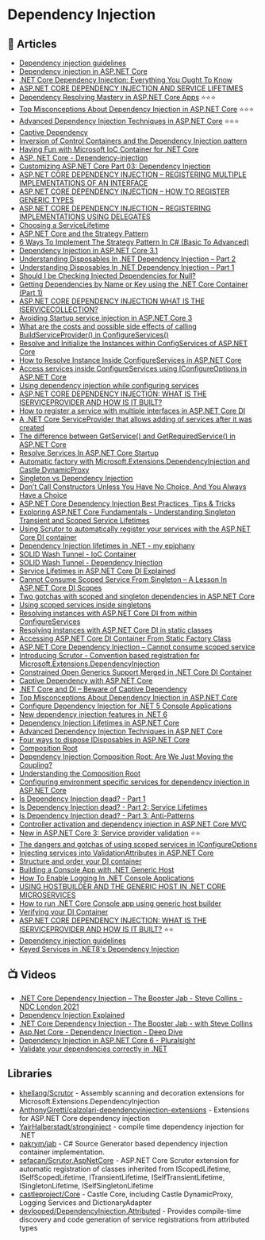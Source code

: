 
# Dependency Injection

## 📝 Articles
- [Dependency injection guidelines](https://docs.microsoft.com/en-us/dotnet/core/extensions/dependency-injection-guidelines)
- [Dependency injection in ASP.NET Core](https://docs.microsoft.com/en-us/aspnet/core/fundamentals/dependency-injection)
- [.NET Core Dependency Injection: Everything You Ought To Know](https://www.blog.jamesmichaelhickey.com/NET-Core-Dependency-Injection/)
- [ASP.NET CORE DEPENDENCY INJECTION AND SERVICE LIFETIMES](https://peakup.org/blog/asp-net-core-dependency-injection-and-service-lifetimes/)
- [Dependency Resolving Mastery in ASP.NET Core Apps](https://levelup.gitconnected.com/dependency-resolving-mastery-in-asp-net-core-apps-f3515ab40fd2) ⭐⭐⭐
- [Top Misconceptions About Dependency Injection in ASP.NET Core](https://levelup.gitconnected.com/top-misconceptions-about-dependency-injection-in-asp-net-core-c6a7afd14eb4) ⭐⭐⭐
- [Advanced Dependency Injection Techniques in ASP.NET Core](https://medium.com/geekculture/advanced-dependency-injection-techniques-in-asp-net-core-3e6e9e0c541a) ⭐⭐⭐
- [Captive Dependency](https://blog.ploeh.dk/2014/06/02/captive-dependency/)
- [Inversion of Control Containers and the Dependency Injection pattern](https://martinfowler.com/articles/injection.html)
- [Having Fun with Microsoft IoC Container for .NET Core](https://sahansera.dev/dotnet-core-ioc-container/)
- [ASP. NET Core - Dependency-injection](https://girishgodage.in/blog/customize-dependency-injection)
- [Customizing ASP.​NET Core Part 03: Dependency Injection](https://asp.net-hacker.rocks/2018/09/27/customizing-aspnetcore-03-dependency-injection.html)
- [ASP.NET CORE DEPENDENCY INJECTION – REGISTERING MULTIPLE IMPLEMENTATIONS OF AN INTERFACE](https://www.stevejgordon.co.uk/asp-net-core-dependency-injection-registering-multiple-implementations-interface)
- [ASP.NET CORE DEPENDENCY INJECTION – HOW TO REGISTER GENERIC TYPES](https://www.stevejgordon.co.uk/asp-net-core-dependency-injection-how-to-register-generic-types)
- [ASP.NET CORE DEPENDENCY INJECTION – REGISTERING IMPLEMENTATIONS USING DELEGATES](https://www.stevejgordon.co.uk/asp-net-core-dependency-injection-registering-implementations-using-delegates)
- [Choosing a ServiceLifetime](https://jimmybogard.com/choosing-a-servicelifetime/?utm_source=feedburner&utm_medium=feed&utm_campaign=Feed%3A+GrabBagOfT+%28Jimmy+Bogard%29)
- [ASP.NET Core and the Strategy Pattern](https://adamstorr.azurewebsites.net/blog/aspnetcore-and-the-strategy-pattern)
- [6 Ways To Implement The Strategy Pattern In C# (Basic To Advanced)](https://www.blog.jamesmichaelhickey.com/strategy-pattern-implementations/)
- [Dependency Injection in ASP.NET Core 3.1](https://procodeguide.com/programming/dependency-injection-in-asp-net-core-3/)
- [Understanding Disposables In .NET Dependency Injection – Part 2](http://stevetalkscode.co.uk/disposables-in-di-part-2)
- [Understanding Disposables In .NET Dependency Injection – Part 1](https://stevetalkscode.co.uk/disposables-in-di-part-1)
- [Should I be Checking Injected Dependencies for Null?](http://stevetalkscode.co.uk/null-injection)
- [Getting Dependencies by Name or Key using the .NET Core Container (Part 1)](http://stevetalkscode.co.uk/named-dependencies-part-1#comment-750)
- [ASP.NET CORE DEPENDENCY INJECTION WHAT IS THE ISERVICECOLLECTION?](https://www.stevejgordon.co.uk/aspnet-core-dependency-injection-what-is-the-iservicecollection) 
- [Avoiding Startup service injection in ASP.NET Core 3](https://andrewlock.net/avoiding-startup-service-injection-in-asp-net-core-3/)
- [What are the costs and possible side effects of calling BuildServiceProvider() in ConfigureServices()](https://stackoverflow.com/questions/56042989/what-are-the-costs-and-possible-side-effects-of-calling-buildserviceprovider-i)
- [Resolve and Initialize the Instances within ConfigServices of ASP.NET Core](https://www.thecodebuzz.com/resolve-instances-within-configservices-method-asp-net-core/)
- [How to Resolve Instance Inside ConfigureServices in ASP.NET Core](https://stackoverflow.com/questions/31863981/how-to-resolve-instance-inside-configureservices-in-asp-net-core)
- [Access services inside ConfigureServices using IConfigureOptions in ASP.NET Core](https://andrewlock.net/access-services-inside-options-and-startup-using-configureoptions/)
- [Using dependency injection while configuring services](https://benjamincollins.com/blog/using-dependency-injection-while-configuring-services/)
- [ASP.NET CORE DEPENDENCY INJECTION: WHAT IS THE ISERVICEPROVIDER AND HOW IS IT BUILT?](https://www.stevejgordon.co.uk/aspnet-core-dependency-injection-what-is-the-iserviceprovider-and-how-is-it-built) 
- [How to register a service with multiple interfaces in ASP.NET Core DI](https://andrewlock.net/how-to-register-a-service-with-multiple-interfaces-for-in-asp-net-core-di/)
- [A .NET Core ServiceProvider that allows adding of services after it was created](https://siderite.dev/blog/a-net-core-serviceprovider-that-allows.html/)
- [The difference between GetService() and GetRequiredService() in ASP.NET Core](https://andrewlock.net/the-difference-between-getservice-and-getrquiredservice-in-asp-net-core/)
- [Resolve Services In ASP.NET Core Startup](https://khalidabuhakmeh.com/resolve-services-in-aspnet-core-startup)
- [Automatic factory with Microsoft.Extensions.DependencyInjection and Castle DynamicProxy](https://thomaslevesque.com/2020/09/27/automatic-factory-with-microsoft-extensions-dependencyinjection-and-castle-dynamicproxy/)
- [Singleton vs Dependency Injection](https://enterprisecraftsmanship.com/posts/singleton-vs-dependency-injection/)
- [Don’t Call Constructors Unless You Have No Choice, And You Always Have a Choice](https://scotthannen.org/blog/2018/04/03/tame-your-dependency-injection-registration.html)
- [ASP.NET Core Dependency Injection Best Practices, Tips & Tricks](https://medium.com/volosoft/asp-net-core-dependency-injection-best-practices-tips-tricks-c6e9c67f9d96)
- [Exploring ASP.NET Core Fundamentals - Understanding Singleton Transient and Scoped Service Lifetimes](https://referbruv.com/blog/posts/exploring-aspnet-core-fundamentals-understanding-singleton-transient-and-scoped-service-lifetimes)
- [Using Scrutor to automatically register your services with the ASP.NET Core DI container](https://andrewlock.net/using-scrutor-to-automatically-register-your-services-with-the-asp-net-core-di-container/)
- [Dependency Injection lifetimes in .NET - my epiphany](https://www.code4it.dev/blog/dependency-injection-lifetimes)
- [SOLID Wash Tunnel - IoC Container](https://www.ledjonbehluli.com/posts/wash-tunnel/ioc_container/)
- [SOLID Wash Tunnel - Dependency Injection](https://www.ledjonbehluli.com/posts/wash-tunnel/dependency_injection/)
- [Service Lifetimes in ASP.NET Core DI Explained](https://referbruv.com/blog/posts/exploring-aspnet-core-fundamentals-understanding-singleton-transient-and-scoped-service-lifetimes)
- [Cannot Consume Scoped Service From Singleton – A Lesson In ASP.NET Core DI Scopes](https://dotnetcoretutorials.com/2018/03/20/cannot-consume-scoped-service-from-singleton-a-lesson-in-asp-net-core-di-scopes/)
- [Two gotchas with scoped and singleton dependencies in ASP.NET Core](https://blog.markvincze.com/two-gotchas-with-scoped-and-singleton-dependencies-in-asp-net-core/)
- [Using scoped services inside singletons](https://samwalpole.com/using-scoped-services-inside-singletons)
- [Resolving instances with ASP.NET Core DI from within ConfigureServices](https://stackoverflow.com/questions/32459670/resolving-instances-with-asp-net-core-di-from-within-configureservices)
- [Resolving instances with ASP.NET Core DI in static classes](https://www.davidezoccarato.cloud/resolving-instances-with-asp-net-core-di-in-static-classes/)
- [Accessing ASP.NET Core DI Container From Static Factory Class](https://stackoverflow.com/questions/40611683/accessing-asp-net-core-di-container-from-static-factory-class)
- [ASP.NET Core Dependency Injection – Cannot consume scoped service](https://codingblast.com/asp-net-core-dependency-injection-cannot-consume-scoped-service/)
- [Introducing Scrutor - Convention based registration for Microsoft.Extensions.DependencyInjection](https://kristian.hellang.com/introducing-scrutor/)
- [Constrained Open Generics Support Merged in .NET Core DI Container](https://jimmybogard.com/constrained-open-generics-support-merged-in-net-core-di-container/)
- [Captive Dependency with ASP.NET Core](https://medium.com/dotnet-hub/captive-dependency-with-asp-net-core-what-is-captive-dependency-8698b588e048)
- [.NET Core and DI – Beware of Captive Dependency](https://ankitvijay.net/2020/03/17/net-core-and-di-beware-of-captive-dependency/)
- [Top Misconceptions About Dependency Injection in ASP.NET Core](https://levelup.gitconnected.com/top-misconceptions-about-dependency-injection-in-asp-net-core-c6a7afd14eb4)
- [Configure Dependency Injection for .NET 5 Console Applications](https://www.programmingwithwolfgang.com/configure-dependency-injection-for-net-5-console-applications/)
- [New dependency injection features in .NET 6 ](https://andrewlock.net/exploring-dotnet-6-part-10-new-dependency-injection-features-in-dotnet-6/)
- [Dependency Injection Lifetimes in ASP.NET Core](https://code-maze.com/dependency-injection-lifetimes-aspnet-core/)
- [Advanced Dependency Injection Techniques in ASP.NET Core](https://medium.com/geekculture/advanced-dependency-injection-techniques-in-asp-net-core-3e6e9e0c541a)
- [Four ways to dispose IDisposables in ASP.NET Core](https://andrewlock.net/four-ways-to-dispose-idisposables-in-asp-net-core/)
- [Composition Root](https://blog.ploeh.dk/2011/07/28/CompositionRoot/)
- [Dependency Injection Composition Root: Are We Just Moving the Coupling?](https://jeremybytes.blogspot.com/2013/03/dependency-injection-composition-root.html)
- [Understanding the Composition Root](https://freecontent.manning.com/dependency-injection-in-net-2nd-edition-understanding-the-composition-root/)
- [Configuring environment specific services for dependency injection in ASP.NET Core](https://andrewlock.net/configuring-environment-specific-services-in-asp-net-core/)
- [Is Dependency Injection dead? - Part 1](https://www.davidguida.net/is-dependency-injection-dead-part-1)
- [Is Dependency Injection dead? - Part 2: Service Lifetimes](https://www.davidguida.net/is-dependency-injection-dead-part-2-service-lifetimes)
- [Is Dependency Injection dead? - Part 3: Anti-Patterns](https://www.davidguida.net/is-dependency-injection-dead-part-3-anti-patterns)
- [Controller activation and dependency injection in ASP.NET Core MVC](https://andrewlock.net/controller-activation-and-dependency-injection-in-asp-net-core-mvc/)
- [New in ASP.NET Core 3: Service provider validation](https://andrewlock.net/new-in-asp-net-core-3-service-provider-validation/) ⭐⭐
- [The dangers and gotchas of using scoped services in IConfigureOptions](https://andrewlock.net/the-dangers-and-gotchas-of-using-scoped-services-when-configuring-options-in-asp-net-core/)
- [Injecting services into ValidationAttributes in ASP.NET Core](https://andrewlock.net/injecting-services-into-validationattributes-in-asp-net-core/)
- [Structure and order your DI container](https://steven-giesel.com/blogPost/f557493c-0919-44fc-8073-40b4fb90d53e)
- [Building a Console App with .NET Generic Host](https://dfederm.com/building-a-console-app-with-.net-generic-host/)
- [How To Enable Logging In .NET Console Applications](https://thecodeblogger.com/2021/05/11/how-to-enable-logging-in-net-console-applications/)
- [USING HOSTBUILDER AND THE GENERIC HOST IN .NET CORE MICROSERVICES](https://www.stevejgordon.co.uk/using-generic-host-in-dotnet-core-console-based-microservices)
- [How to run .NET Core Console app using generic host builder](https://stackoverflow.com/questions/68392429/how-to-run-net-core-console-app-using-generic-host-builder)
- [Verifying your DI Container](https://steven-giesel.com/blogPost/ce948083-974a-4c16-877f-246b8909fa6d)
- [ASP.NET CORE DEPENDENCY INJECTION: WHAT IS THE ISERVICEPROVIDER AND HOW IS IT BUILT?](https://www.stevejgordon.co.uk/aspnet-core-dependency-injection-what-is-the-iserviceprovider-and-how-is-it-built) ⭐⭐
- [Dependency injection guidelines](https://learn.microsoft.com/en-us/dotnet/core/extensions/dependency-injection-guidelines)
- [Keyed Services in .NET8's Dependency Injection](https://dev.to/xelit3/keyed-services-in-net8s-dependency-injection-2gni)

## 📺 Videos
- [.NET Core Dependency Injection – The Booster Jab - Steve Collins - NDC London 2021](https://www.youtube.com/watch?v=JwVtscL9H9k)
- [Dependency Injection Explained](https://www.youtube.com/watch?v=ASDmrUaO5cE)
- [.NET Core Dependency Injection - The Booster Jab - with Steve Collins](https://www.youtube.com/watch?v=99Gp9khfgiY)
- [Asp.Net Core - Dependency Injection - Deep Dive](https://www.youtube.com/watch?v=ORAfsRukNc4)
- [Dependency Injection in ASP.NET Core 6 - Pluralsight](https://www.pluralsight.com/courses/dependency-injection-asp-dot-net-core-6)
- [Validate your dependencies correctly in .NET](https://www.youtube.com/watch?v=8JkHgymp2R4)
## Libraries
- [khellang/Scrutor](https://github.com/khellang/Scrutor) - Assembly scanning and decoration extensions for Microsoft.Extensions.DependencyInjection
- [AnthonyGiretti/calzolari-dependencyinjection-extensions](https://github.com/AnthonyGiretti/calzolari-dependencyinjection-extensions) - Extensions for ASP.NET Core dependency injection
- [YairHalberstadt/stronginject](https://github.com/YairHalberstadt/stronginject) - compile time dependency injection for .NET
- [pakrym/jab](https://github.com/pakrym/jab) - C# Source Generator based dependency injection container implementation.
- [sefacan/Scrutor.AspNetCore](https://github.com/sefacan/Scrutor.AspNetCore) - ASP.NET Core Scrutor extension for automatic registration of classes inherited from IScopedLifetime, ISelfScopedLifetime, ITransientLifetime, ISelfTransientLifetime, ISingletonLifetime, ISelfSingletonLifetime
- [castleproject/Core](https://github.com/castleproject/Core) - Castle Core, including Castle DynamicProxy, Logging Services and DictionaryAdapter
- [devlooped/DependencyInjection.Attributed](https://github.com/devlooped/DependencyInjection.Attributed) - Provides compile-time discovery and code generation of service registrations from attributed types